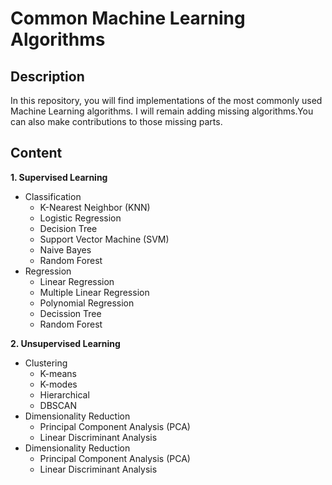 # Common Machine Learning Algorithms
## Description
In this repository, you will find implementations of the most commonly used Machine Learning algorithms. I will remain adding missing algorithms.You can also make contributions to those missing parts.

## Content

**1. Supervised Learning**
   - Classification
     - K-Nearest Neighbor (KNN)
     - Logistic Regression
     - Decision Tree
     - Support Vector Machine (SVM)
     - Naive Bayes
     - Random Forest
   - Regression
     - Linear Regression
     - Multiple Linear Regression
     - Polynomial Regression
     - Decission Tree
     - Random Forest
     
**2. Unsupervised Learning**
   - Clustering
     - K-means
     - K-modes
     - Hierarchical
     - DBSCAN
   - Dimensionality Reduction
     - Principal Component Analysis (PCA)
     - Linear Discriminant Analysis
   - Dimensionality Reduction
     - Principal Component Analysis (PCA)
     - Linear Discriminant Analysis
